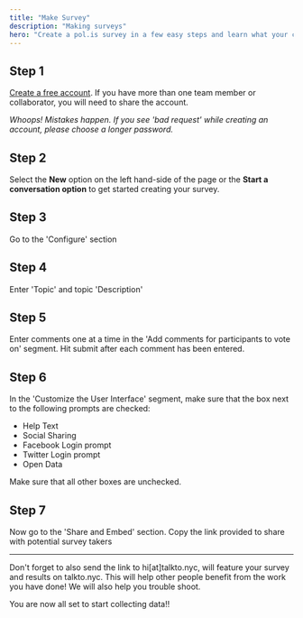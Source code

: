 ```yaml
---
title: "Make Survey"
description: "Making surveys"
hero: "Create a pol.is survey in a few easy steps and learn what your community thinks and feels."
---
```


## Step 1

[Create a free account](https://pol.is/createuser). If you have more than one team member or collaborator, you will need to share the account.

_Whoops! Mistakes happen. If you see 'bad request' while creating an account, please choose a longer password._

## Step 2

Select the **New** option on the left hand-side of the page or the **Start a conversation option** to get started creating your survey.

## Step 3

Go to the 'Configure' section

## Step 4
Enter 'Topic' and topic 'Description'

## Step 5

Enter comments one at a time in the 'Add comments for participants to vote on' segment. Hit submit after each comment has been entered.

## Step 6

In the 'Customize the User Interface' segment, make sure that the box next to the following prompts are checked:

* Help Text
* Social Sharing
* Facebook Login prompt
* Twitter Login prompt
* Open Data

Make sure that all other boxes are unchecked.

## Step 7

Now go to the 'Share and Embed' section. Copy the link provided to share with potential survey takers


----

Don't forget to also send the link to hi[at]talkto.nyc, will feature your survey and results on talkto.nyc. This will help other people benefit from the work you have done! We will also help you trouble shoot.

You are now all set to start collecting data!!
